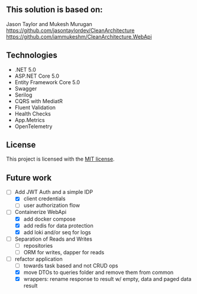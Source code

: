 ## This solution is based on:

Jason Taylor and Mukesh Murugan
<br/>
https://github.com/jasontaylordev/CleanArchitecture
<br/>
https://github.com/iammukeshm/CleanArchitecture.WebApi

## Technologies
* .NET 5.0
* ASP.NET Core 5.0
* Entity Framework Core 5.0
* Swagger
* Serilog
* CQRS with MediatR
* Fluent Validation
* Health Checks
* App.Metrics
* OpenTelemetry

## License

This project is licensed with the [MIT license](LICENSE).

## Future work
- [ ] Add JWT Auth and a simple IDP
  - [x] client credentials
  - [ ] user authorization flow
- [ ] Containerize WebApi
  - [x] add docker compose
  - [x] add redis for data protection
  - [x] add loki and/or seq for logs
- [ ] Separation of Reads and Writes
  - [ ] repositories
  - [ ] ORM for writes, dapper for reads
- [ ] refactor application 
  - [ ] towards task based and not CRUD ops
  - [x] move DTOs to queries folder and remove them from common
  - [x] wrappers: rename response to result w/ empty, data and paged data result
